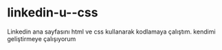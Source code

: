 # linkedin-u--css
Linkedin ana sayfasını html ve css kullanarak kodlamaya çalıştım. kendimi geliştirmeye çalışıyorum
